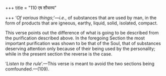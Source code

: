 +++
title = "110 एष शौचस्य"

+++
‘*Of various things*;’—*i.e*., of substances that are used by man, in
the form of products that are igneous, earthy, liquid, solid, isolated,
compact.

This verse points out the difference of what is going to be described
from the purification described above. In the foregoing Section the most
important purification was shown to be that of the Soul, that of
substances deserving attention only because of their being used by the
personality; while in the present section the reverse is the case.

‘*Listen to the rule*’.—This verse is meant to avoid the two sections
being comfounded.—(109).


